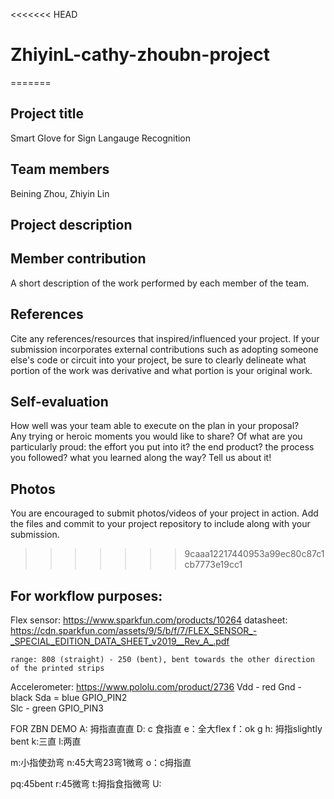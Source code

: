 <<<<<<< HEAD
# ZhiyinL-cathy-zhoubn-project
=======
## Project title
Smart Glove for Sign Langauge Recognition
## Team members
Beining Zhou, Zhiyin Lin
## Project description

## Member contribution
A short description of the work performed by each member of the team.

## References
Cite any references/resources that inspired/influenced your project. 
If your submission incorporates external contributions such as adopting 
someone else's code or circuit into your project, be sure to clearly 
delineate what portion of the work was derivative and what portion is 
your original work.

## Self-evaluation
How well was your team able to execute on the plan in your proposal?  
Any trying or heroic moments you would like to share? Of what are you particularly proud: the effort you put into it? the end product? 
the process you followed? what you learned along the way? Tell us about it!

## Photos
You are encouraged to submit photos/videos of your project in action. 
Add the files and commit to your project repository to include along with your submission.
>>>>>>> 9caaa12217440953a99ec80c87c1cb7773e19cc1





## For workflow purposes:
Flex sensor: https://www.sparkfun.com/products/10264
    datasheet: https://cdn.sparkfun.com/assets/9/5/b/f/7/FLEX_SENSOR_-_SPECIAL_EDITION_DATA_SHEET_v2019__Rev_A_.pdf

    range: 808 (straight) - 250 (bent), bent towards the other direction of the printed strips

Accelerometer: https://www.pololu.com/product/2736 
    Vdd - red
    Gnd - black
    Sda = blue GPIO_PIN2        
    Slc - green GPIO_PIN3

FOR ZBN DEMO
A: 拇指直直直
D: c 食指直
e：全大flex
f：ok
g h: 拇指slightly bent
k:三直
l:两直

m:小指使劲弯
n:45大弯23弯1微弯
o：c拇指直

pq:45bent
r:45微弯
t:拇指食指微弯
U: 





